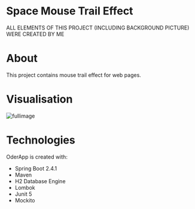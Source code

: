 # Space Mouse Trail Effect
ALL ELEMENTS OF THIS PROJECT (INCLUDING BACKGROUND PICTURE) WERE CREATED BY ME

# About
This project contains mouse trail effect for web pages. 


# Visualisation
![fullimage](/readme-pictures/full.png)

# Technologies

OderApp is created with:

* Spring Boot 2.4.1
* Maven
* H2 Database Engine
* Lombok
* Junit 5
* Mockito
